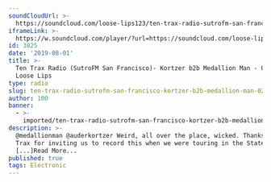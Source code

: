 ```yaml
---
soundCloudUrl: >-
  https://soundcloud.com/loose-lips123/ten-trax-radio-sutrofm-san-francisco-kortzer-b2b-medallion-man-020619
iframeLink: >-
  https://w.soundcloud.com/player/?url=https://soundcloud.com/loose-lips123/ten-trax-radio-sutrofm-san-francisco-kortzer-b2b-medallion-man-020619&color=00aabb&auto_play=false&hide_related=false&show_comments=true&show_user=true&show_reposts=false
id: 3825
date: '2019-08-01'
title: >-
  Ten Trax Radio (SutroFM San Francisco)- Kortzer b2b Medallion Man - 02/06/19 -
  Loose Lips
type: radio
slug: ten-trax-radio-sutrofm-san-francisco-kortzer-b2b-medallion-man-02-06-19
author: 100
banner:
  - >-
    imported/ten-trax-radio-sutrofm-san-francisco-kortzer-b2b-medallion-man-02-06-19/image3825.jpeg
description: >-
  @medallionman @auderkortzer Weird, all over the place, wicked. Thanks to Ten
  Trax for inviting us to record this when we were touring in the States!
  [...]Read More...
published: true
tags: Electronic
---
```


